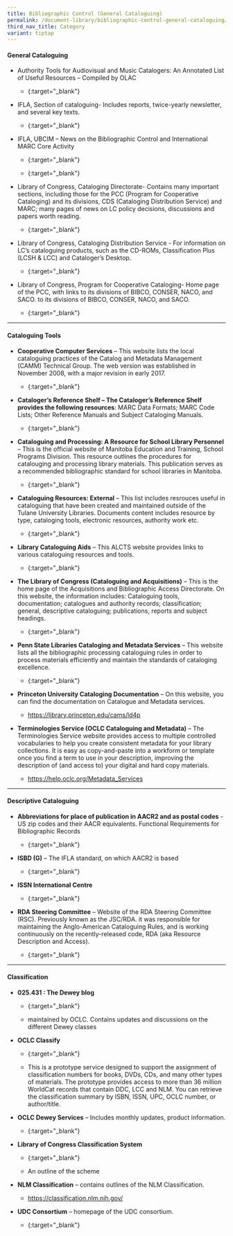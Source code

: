 ```yaml
---
title: Bibliographic Control (General Cataloguing)
permalink: /document-library/bibliographic-control-general-cataloguing/
third_nav_title: Category
variant: tiptap
---
```

<h4><strong>General Cataloguing</strong></h4>
<ul>
<li>
<p>Authority Tools for Audiovisual and Music Catalogers: An Annotated List
of Useful Resources – Compiled by OLAC</p>
<ul data-tight="true" class="tight">
<li>
<p>{:target="_blank"}</p>
</li>
</ul>
</li>
<li>
<p>IFLA, Section of cataloguing- Includes reports, twice-yearly newsletter,
and several key texts.</p>
<ul data-tight="true" class="tight">
<li>
<p>{:target="_blank"}</p>
</li>
</ul>
</li>
<li>
<p>IFLA, UBCIM – News on the Bibliographic Control and International MARC
Core Activity</p>
<ul data-tight="true" class="tight">
<li>
<p>{:target="_blank"}</p>
</li>
<li>
<p>{:target="_blank"}</p>
</li>
</ul>
</li>
<li>
<p>Library of Congress, Cataloging Directorate- Contains many important sections,
including those for the PCC (Program for Cooperative Cataloging) and its
divisions, CDS (Cataloging Distribution Service) and MARC; many pages of
news on LC policy decisions, discussions and papers worth reading.</p>
<ul data-tight="true" class="tight">
<li>
<p>{:target="_blank"}</p>
</li>
</ul>
</li>
<li>
<p>Library of Congress, Cataloging Distribution Service - For information
on LC’s cataloguing products, such as the CD-ROMs, Classification Plus
(LCSH &amp; LCC) and Cataloger’s Desktop.</p>
<ul data-tight="true" class="tight">
<li>
<p>{:target="_blank"}</p>
</li>
</ul>
</li>
<li>
<p>Library of Congress, Program for Cooperative Cataloging- Home page of
the PCC, with links to its divisions of BIBCO, CONSER, NACO, and SACO.
to its divisions of BIBCO, CONSER, NACO, and SACO.</p>
<ul data-tight="true" class="tight">
<li>
<p>{:target="_blank"}</p>
</li>
</ul>
</li>
</ul>
<hr>
<h4><strong>Cataloguing Tools</strong></h4>
<ul>
<li>
<p><strong>Cooperative Computer Services</strong> – This website lists the
local cataloguing practices of the Catalog and Metadata Management (CAMM)
Technical Group. The web version was established in November 2008, with
a major revision in early 2017.</p>
<ul data-tight="true" class="tight">
<li>
<p>{:target="_blank"}</p>
</li>
</ul>
</li>
<li>
<p><strong>Cataloger’s Reference Shelf – The Cataloger’s Reference Shelf provides the following resources</strong>:
MARC Data Formats; MARC Code Lists; Other Reference Manuals and Subject
Cataloging Manuals.</p>
<ul data-tight="true" class="tight">
<li>
<p>{:target="_blank"}</p>
</li>
</ul>
</li>
<li>
<p><strong>Cataloguing and Processing: A Resource for School Library Personnel</strong> –
This is the official website of Manitoba Education and Training, School
Programs Division. This resource outlines the procedures for catalouging
and processing library materials. This publication serves as a recommended
bibliographic standard for school libraries in Manitoba.</p>
<ul data-tight="true" class="tight">
<li>
<p>{:target="_blank"}</p>
</li>
</ul>
</li>
<li>
<p><strong>Cataloguing Resources: External</strong> – This list includes resrouces
useful in cataloguing that have been created and maintained outside of
the Tulane University Libraries. Documents content includes resource by
type, cataloging tools, electronic resources, authority work etc.</p>
<ul data-tight="true" class="tight">
<li>
<p>{:target="_blank"}</p>
</li>
</ul>
</li>
<li>
<p><strong>Library Cataloguing Aids</strong> – This ALCTS website provides
links to various cataloguing resources and tools.</p>
<ul data-tight="true" class="tight">
<li>
<p>{:target="_blank"}</p>
</li>
</ul>
</li>
<li>
<p><strong>The Library of Congress (Cataloguing and Acquisitions)</strong> –
This is the home page of the Acquisitions and Bibliographic Access Directorate.
On this website, the information includes: Cataloguing tools, documentation;
catalogues and authority records; classification; general, descriptive
cataloguing; publications, reports and subject headings.</p>
<ul data-tight="true" class="tight">
<li>
<p>{:target="_blank"}</p>
</li>
</ul>
</li>
<li>
<p><strong>Penn State Libraries Cataloging and Metadata Services</strong> –
This website lists all the bibliographic processing cataloguing rules in
order to process materials efficiently and maintain the standards of cataloging
excellence.</p>
<ul data-tight="true" class="tight">
<li>
<p>{:target="_blank"}</p>
</li>
</ul>
</li>
<li>
<p><strong>Princeton University Cataloging Documentation</strong> – On this
website, you can find the documentation on Catalogue and Metadata services.</p>
<ul data-tight="true" class="tight">
<li>
<p><a href="https://library.princeton.edu/cams/ld4p" rel="noopener noreferrer nofollow" target="_blank">https://library.princeton.edu/cams/ld4p</a>
</p>
</li>
</ul>
</li>
<li>
<p><strong>Terminologies Service (OCLC Cataloguing and Metadata)</strong> –
The Terminologies Service website provides access to multiple controlled
vocabularies to help you create consistent metadata for your library collections.
It is easy as copy-and-paste into a workform or template once you find
a term to use in your description, improving the description of (and access
to) your digital and hard copy materials.</p>
<ul data-tight="true" class="tight">
<li>
<p><a href="https://help.oclc.org/Metadata_Services/CONTENTdm/Project_Client/Enter_metadata/Work_with_a_controlled_vocabulary" rel="noopener noreferrer nofollow" target="_blank">https://help.oclc.org/Metadata_Services</a>
</p>
</li>
</ul>
</li>
</ul>
<hr>
<h4><strong>Descriptive Cataloguing</strong></h4>
<ul>
<li>
<p><strong>Abbreviations for place of publication in AACR2 and as postal codes</strong> -
US zip codes and their AACR equivalents. Functional Requirements for Bibliographic
Records</p>
<ul data-tight="true" class="tight">
<li>
<p>{:target="_blank"}</p>
</li>
</ul>
</li>
<li>
<p><strong>ISBD (G)</strong> – The IFLA standard, on which AACR2 is based</p>
<ul data-tight="true" class="tight">
<li>
<p>{:target="_blank"}</p>
</li>
</ul>
</li>
<li>
<p><strong>ISSN International Centre</strong>
</p>
<ul data-tight="true" class="tight">
<li>
<p>{:target="_blank"}</p>
</li>
</ul>
</li>
<li>
<p><strong>RDA Steering Committee</strong> – Website of the RDA Steering Committee
(RSC). Previously known as the JSC/RDA. it was responsible for maintaining
the Anglo-American Cataloguing Rules, and is working continuously on the
recently-released code, RDA (aka Resource Description and Access).</p>
<ul data-tight="true" class="tight">
<li>
<p>{:target="_blank"}</p>
</li>
</ul>
</li>
</ul>
<hr>
<h4><strong>Classification</strong></h4>
<ul>
<li>
<p><strong>025.431 : The Dewey blog</strong>
</p>
<ul data-tight="true" class="tight">
<li>
<p>{:target="_blank"}</p>
</li>
<li>
<p>maintained by OCLC. Contains updates and discussions on the different
Dewey classes</p>
</li>
</ul>
</li>
<li>
<p><strong>OCLC Classify</strong>
</p>
<ul data-tight="true" class="tight">
<li>
<p>{:target="_blank"}</p>
</li>
<li>
<p>This is a prototype service designed to support the assignment of classification
numbers for books, DVDs, CDs, and many other types of materials. The prototype
provides access to more than 36 million WorldCat records that contain DDC,
LCC and NLM. You can retrieve the classification summary by ISBN, ISSN,
UPC, OCLC number, or author/title.</p>
</li>
</ul>
</li>
<li>
<p><strong>OCLC Dewey Services</strong> – Includes monthly updates, product
information.</p>
<ul data-tight="true" class="tight">
<li>
<p>{:target="_blank"}</p>
</li>
</ul>
</li>
<li>
<p><strong>Library of Congress Classification System</strong>
</p>
<ul data-tight="true" class="tight">
<li>
<p>{:target="_blank"}</p>
</li>
<li>
<p>An outline of the scheme</p>
</li>
</ul>
</li>
<li>
<p><strong>NLM Classification</strong> – contains outlines of the NLM Classification.</p>
<ul data-tight="true" class="tight">
<li>
<p><a href="https://classification.nlm.nih.gov/" rel="noopener noreferrer nofollow" target="_blank">https://classification.nlm.nih.gov/</a>
</p>
</li>
</ul>
</li>
<li>
<p><strong>UDC Consortium</strong> – homepage of the UDC consortium.</p>
<ul data-tight="true" class="tight">
<li>
<p>{:target="_blank"}</p>
</li>
</ul>
</li>
</ul>
<p></p>